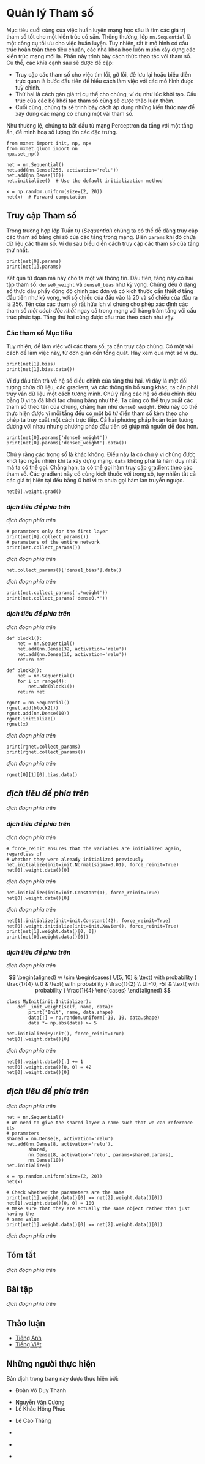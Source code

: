 <!-- ===================== Bắt đầu dịch Phần 1 ===================== -->
<!-- ========================================= REVISE PHẦN 1 - BẮT ĐẦU =================================== -->

<!--
# Parameter Management
-->

# Quản lý Tham số

<!--
The ultimate goal of training deep networks is to find good parameter values for a given architecture.
When everything is standard, the `nn.Sequential` class is a perfectly good tool for it.
However, very few models are entirely standard and most scientists want to build things that are novel.
This section shows how to manipulate parameters. In particular we will cover the following aspects:
-->

Mục tiêu cuối cùng của việc huấn luyện mạng học sâu là tìm các giá trị tham số tốt cho một kiến trúc có sẵn.
Thông thường, lớp `nn.Sequential` là một công cụ tối ưu cho việc huấn luyện.
Tuy nhiên, rất ít mô hình có cấu trúc hoàn toàn theo tiêu chuẩn, các nhà khoa học luôn muốn xây dựng các kiến trúc mạng mới lạ.
Phần này trình bày cách thức thao tác với tham số. Cụ thể, các khía cạnh sau sẽ được đề cập:

<!--
* Accessing parameters for debugging, diagnostics, to visualize them or to save them is the first step to understanding how to work with custom models.
* Second, we want to set them in specific ways, e.g., for initialization purposes. We discuss the structure of parameter initializers.
* Last, we show how this knowledge can be put to good use by building networks that share some parameters.
-->

* Truy cập các tham số cho việc tìm lỗi, gỡ lỗi, để lưu lại hoặc biểu diễn trực quan là bước đầu tiên để hiểu cách làm việc với các mô hình được tuỳ chỉnh.
* Thứ hai là cách gán giá trị cụ thể cho chúng, ví dụ như lúc khởi tạo. Cấu trúc của các bộ khởi tạo tham số cũng sẽ được thảo luận thêm.
* Cuối cùng, chúng ta sẽ trình bày cách áp dụng những kiến thức này để xây dựng các mạng có chung một vài tham số.

<!--
As always, we start from our trusty Multilayer Perceptron with a hidden layer. This will serve as our choice for demonstrating the various features.
-->

Như thường lệ, chúng ta bắt đầu từ mạng Perceptron đa tầng với một tầng ẩn, để minh hoạ số lượng lớn các đặc trưng.

```{.python .input  n=1}
from mxnet import init, np, npx
from mxnet.gluon import nn
npx.set_np()

net = nn.Sequential()
net.add(nn.Dense(256, activation='relu'))
net.add(nn.Dense(10))
net.initialize()  # Use the default initialization method

x = np.random.uniform(size=(2, 20))
net(x)  # Forward computation
```

<!--
## Parameter Access
-->

## Truy cập Tham số

<!--
In the case of a Sequential class we can access the parameters with ease, simply by indexing each of the layers in the network.
The `params` variable then contains the required data. Let's try this out in practice by inspecting the parameters of the first layer.
-->

Trong trường hợp lớp Tuần tự (*Sequential*) chúng ta có thể dễ dàng truy cập các tham số bằng chỉ số của các tầng trong mạng.
Biến `params` khi đó chứa dữ liệu các tham số. Ví dụ sau biểu diễn cách truy cập các tham số của tầng thứ nhất.


```{.python .input  n=2}
print(net[0].params)
print(net[1].params)
```

<!--
The output tells us a number of things. 
First, the layer consists of two sets of parameters: `dense0_weight` and `dense0_bias`, as we would expect. 
They are both single precision and they have the necessary shapes that we would expect from the first layer, given that the input dimension is 20 and the output dimension 256. 
In particular the names of the parameters are very useful since they allow us to identify parameters *uniquely* even in a network of hundreds of layers and with nontrivial structure. 
The second layer is structured accordingly.
-->

Kết quả từ đoạn mã này cho ta một vài thông tin.
Đầu tiên, tầng này có hai tập tham số: `dense0_weight` và `dense0_bias` như kỳ vọng.
Chúng đều ở dạng số thực dấu phẩy động độ chính xác đơn và có kích thước cần thiết ở tầng đầu tiên như kỳ vọng, với số chiều của đầu vào là 20 và số chiều của đầu ra là 256.
Tên của các tham số rất hữu ích vì chúng cho phép xác định các tham số *một cách độc nhất* ngay cả trong mạng với hàng trăm tầng với cấu trúc phức tạp.
Tầng thứ hai cũng được cấu trúc theo cách như vậy.
<!-- ===================== Kết thúc dịch Phần 1 ===================== -->

<!-- ===================== Bắt đầu dịch Phần 2 ===================== -->

<!--
### Targeted Parameters
-->

### Các tham số Mục tiêu

<!--
In order to do something useful with the parameters we need to access them, though. 
There are several ways to do this, ranging from simple to general. 
Let's look at some of them.
-->

Tuy nhiên, để làm việc với các tham số, ta cần truy cập chúng.
Có một vài cách để làm việc này, từ đơn giản đến tổng quát.
Hãy xem qua một số ví dụ.

```{.python .input  n=3}
print(net[1].bias)
print(net[1].bias.data())
```

<!--
The first returns the bias of the second layer. 
Since this is an object containing data, gradients, and additional information, we need to request the data explicitly. 
Note that the bias is all 0 since we initialized the bias to contain all zeros. 
Note that we can also access the parameters by name, such as `dense0_weight`. 
This is possible since each layer comes with its own parameter dictionary that can be accessed directly. 
Both methods are entirely equivalent but the first method leads to much more readable code.
-->

Ví dụ đầu tiên trả về hệ số điều chỉnh của tầng thứ hai.
Vì đây là một đối tượng chứa dữ liệu, các gradient, và các thông tin bổ sung khác, ta cần phải truy vấn dữ liệu một cách tường minh.
Chú ý rằng các hệ số điều chỉnh đều bằng 0 vì ta đã khởi tạo chúng bằng như thế.
Ta cũng có thể truy xuất các tham số theo tên của chúng, chẳng hạn như `dense0_weight`.
Điều này có thể thực hiện được vì mỗi tầng đều có một bộ từ điển tham số kèm theo cho phép ta truy xuất một cách trực tiếp.
Cả hai phương pháp hoàn toàn tương đương với nhau nhưng phương pháp đầu tiên sẽ giúp mã nguồn dễ đọc hơn.

```{.python .input  n=4}
print(net[0].params['dense0_weight'])
print(net[0].params['dense0_weight'].data())
```

<!--
Note that the weights are nonzero. 
This is by design since they were randomly initialized when we constructed the network. 
`data` is not the only function that we can invoke. 
For instance, we can compute the gradient with respect to the parameters. 
It has the same shape as the weight. However, since we did not invoke backpropagation yet, the values are all 0.
-->

Chú ý rằng các trọng số là khác không.
Điều này là có chủ ý vì chúng được khởi tạo ngẫu nhiên khi ta xây dựng mạng.
`data` không phải là hàm duy nhất mà ta có thể gọi.
Chẳng hạn, ta có thể gọi hàm truy cập gradient theo các tham số.
Các gradient này có cùng kích thước với trọng số, tuy nhiên tất cả các giá trị hiện tại đều bằng 0 bởi vì ta chưa gọi hàm lan truyền ngược.

```{.python .input  n=5}
net[0].weight.grad()
```

<!-- ===================== Kết thúc dịch Phần 2 ===================== -->

<!-- ===================== Bắt đầu dịch Phần 3 ===================== -->

<!-- ========================================= REVISE PHẦN 1 - KẾT THÚC ===================================-->

<!-- ========================================= REVISE PHẦN 2 - BẮT ĐẦU ===================================-->

<!--
### All Parameters at Once
-->

### *dịch tiêu đề phía trên*

<!--
Accessing parameters as described above can be a bit tedious, 
in particular if we have more complex blocks, or blocks of blocks (or even blocks of blocks of blocks), 
since we need to walk through the entire tree in reverse order to how the blocks were constructed. 
To avoid this, blocks come with a method `collect_params` which grabs all parameters of a network in one dictionary such that we can traverse it with ease. 
It does so by iterating over all constituents of a block and calls `collect_params` on subblocks as needed. 
To see the difference consider the following:
-->

*dịch đoạn phía trên*


```{.python .input  n=6}
# parameters only for the first layer
print(net[0].collect_params())
# parameters of the entire network
print(net.collect_params())
```

<!--
This provides us with a third way of accessing the parameters of the network. 
If we wanted to get the value of the bias term of the second layer we could simply use this:
-->

*dịch đoạn phía trên*


```{.python .input  n=7}
net.collect_params()['dense1_bias'].data()
```

<!--
Throughout the book we will see how various blocks name their subblocks (Sequential simply numbers them). 
This makes it very convenient to use regular expressions to filter out the required parameters.
-->

*dịch đoạn phía trên*


```{.python .input  n=8}
print(net.collect_params('.*weight'))
print(net.collect_params('dense0.*'))
```

<!--
### Rube Goldberg Striking Again
-->

### *dịch tiêu đề phía trên*

<!--
Let's see how the parameter naming conventions work if we nest multiple blocks inside each other. 
For that we first define a function that produces blocks (a block factory, so to speak) and then we combine these inside yet larger blocks.
-->

*dịch đoạn phía trên*


```{.python .input  n=20}
def block1():
    net = nn.Sequential()
    net.add(nn.Dense(32, activation='relu'))
    net.add(nn.Dense(16, activation='relu'))
    return net

def block2():
    net = nn.Sequential()
    for i in range(4):
        net.add(block1())
    return net

rgnet = nn.Sequential()
rgnet.add(block2())
rgnet.add(nn.Dense(10))
rgnet.initialize()
rgnet(x)
```

<!--
Now that we are done designing the network, let's see how it is organized. 
`collect_params` provides us with this information, both in terms of naming and in terms of logical structure.
-->

*dịch đoạn phía trên*


```{.python .input}
print(rgnet.collect_params)
print(rgnet.collect_params())
```

<!--
Since the layers are hierarchically generated, we can also access them accordingly. 
For instance, to access the first major block, within it the second subblock and then within it, in turn the bias of the first layer, we perform the following.
-->

*dịch đoạn phía trên*


```{.python .input}
rgnet[0][1][0].bias.data()
```

<!-- ===================== Kết thúc dịch Phần 3 ===================== -->

<!-- ===================== Bắt đầu dịch Phần 4 ===================== -->

<!--
## Parameter Initialization
-->

## *dịch tiêu đề phía trên*

<!--
Now that we know how to access the parameters, let's look at how to initialize them properly. 
We discussed the need for initialization in :numref:`sec_numerical_stability`. 
By default, MXNet initializes the weight matrices uniformly by drawing from $U[-0.07, 0.07]$ and the bias parameters are all set to $0$. 
However, we often need to use other methods to initialize the weights. 
MXNet's `init` module provides a variety of preset initialization methods, but if we want something out of the ordinary, we need a bit of extra work.
-->

*dịch đoạn phía trên*


<!--
### Built-in Initialization
-->

### *dịch tiêu đề phía trên*

<!--
Let's begin with the built-in initializers. 
The code below initializes all parameters with Gaussian random variables.
-->

*dịch đoạn phía trên*

```{.python .input  n=9}
# force_reinit ensures that the variables are initialized again, regardless of
# whether they were already initialized previously
net.initialize(init=init.Normal(sigma=0.01), force_reinit=True)
net[0].weight.data()[0]
```

<!--
If we wanted to initialize all parameters to 1, we could do this simply by changing the initializer to `Constant(1)`.
-->

*dịch đoạn phía trên*

```{.python .input  n=10}
net.initialize(init=init.Constant(1), force_reinit=True)
net[0].weight.data()[0]
```

<!--
If we want to initialize only a specific parameter in a different manner, we can simply set the initializer only for the appropriate subblock (or parameter) for that matter. 
For instance, below we initialize the second layer to a constant value of 42 and we use the `Xavier` initializer for the weights of the first layer.
-->

*dịch đoạn phía trên*

```{.python .input  n=11}
net[1].initialize(init=init.Constant(42), force_reinit=True)
net[0].weight.initialize(init=init.Xavier(), force_reinit=True)
print(net[1].weight.data()[0, 0])
print(net[0].weight.data()[0])
```

<!-- ========================================= REVISE PHẦN 2 - KẾT THÚC ===================================-->

<!-- ========================================= REVISE PHẦN 3 - BẮT ĐẦU ===================================-->

<!--
### Custom Initialization
-->

### *dịch tiêu đề phía trên*

<!--
Sometimes, the initialization methods we need are not provided in the `init` module. 
At this point, we can implement a subclass of the `Initializer` class so that we can use it like any other initialization method. 
Usually, we only need to implement the `_init_weight` function and modify the incoming `ndarray` according to the initial result. 
In the example below, we  pick a decidedly bizarre and nontrivial distribution, just to prove the point. 
We draw the coefficients from the following distribution:
-->

*dịch đoạn phía trên*

$$
\begin{aligned}
    w \sim \begin{cases}
        U[5, 10] & \text{ with probability } \frac{1}{4} \\
            0    & \text{ with probability } \frac{1}{2} \\
        U[-10, -5] & \text{ with probability } \frac{1}{4}
    \end{cases}
\end{aligned}
$$

```{.python .input  n=12}
class MyInit(init.Initializer):
    def _init_weight(self, name, data):
        print('Init', name, data.shape)
        data[:] = np.random.uniform(-10, 10, data.shape)
        data *= np.abs(data) >= 5

net.initialize(MyInit(), force_reinit=True)
net[0].weight.data()[0]
```

<!--
If even this functionality is insufficient, we can set parameters directly. 
Since `data()` returns an `ndarray` we can access it just like any other matrix. 
A note for advanced users: if you want to adjust parameters within an `autograd` scope you need to use `set_data` to avoid confusing the automatic differentiation mechanics.
-->

*dịch đoạn phía trên*

```{.python .input  n=13}
net[0].weight.data()[:] += 1
net[0].weight.data()[0, 0] = 42
net[0].weight.data()[0]
```

<!-- ===================== Kết thúc dịch Phần 4 ===================== -->

<!-- ===================== Bắt đầu dịch Phần 5 ===================== -->

<!--
## Tied Parameters
-->

## *dịch tiêu đề phía trên*

<!--
In some cases, we want to share model parameters across multiple layers. 
For instance when we want to find good word embeddings we may decide to use the same parameters both for encoding and decoding of words. 
We discussed one such case when we introduced :numref:`sec_model_construction`. 
Let's see how to do this a bit more elegantly. In the following we allocate a dense layer and then use its parameters specifically to set those of another layer.
-->

*dịch đoạn phía trên*

```{.python .input  n=14}
net = nn.Sequential()
# We need to give the shared layer a name such that we can reference its
# parameters
shared = nn.Dense(8, activation='relu')
net.add(nn.Dense(8, activation='relu'),
        shared,
        nn.Dense(8, activation='relu', params=shared.params),
        nn.Dense(10))
net.initialize()

x = np.random.uniform(size=(2, 20))
net(x)

# Check whether the parameters are the same
print(net[1].weight.data()[0] == net[2].weight.data()[0])
net[1].weight.data()[0, 0] = 100
# Make sure that they are actually the same object rather than just having the
# same value
print(net[1].weight.data()[0] == net[2].weight.data()[0])
```

<!--
The above example shows that the parameters of the second and third layer are tied. 
They are identical rather than just being equal. 
That is, by changing one of the parameters the other one changes, too. 
What happens to the gradients is quite ingenious. 
Since the model parameters contain gradients, the gradients of the second hidden layer and the third hidden layer are accumulated in the `shared.params.grad( )` during backpropagation.
-->

*dịch đoạn phía trên*

<!--
## Summary
-->

## Tóm tắt

<!--
* We have several ways to access, initialize, and tie model parameters.
* We can use custom initialization.
* Gluon has a sophisticated mechanism for accessing parameters in a unique and hierarchical manner.
-->

*dịch đoạn phía trên*


<!--
## Exercises
-->

## Bài tập

<!--
1. Use the FancyMLP defined in :numref:`sec_model_construction` and access the parameters of the various layers.
2. Look at the [MXNet documentation](http://beta.mxnet.io/api/gluon-related/mxnet.initializer.html) and explore different initializers.
3. Try accessing the model parameters after `net.initialize()` and before `net(x)` to observe the shape of the model parameters. What changes? Why?
4. Construct a multilayer perceptron containing a shared parameter layer and train it. During the training process, observe the model parameters and gradients of each layer.
5. Why is sharing parameters a good idea?
-->

*dịch đoạn phía trên*

<!-- ===================== Kết thúc dịch Phần 5 ===================== -->
<!-- ========================================= REVISE PHẦN 3 - KẾT THÚC ===================================-->

<!--
## [Discussions](https://discuss.mxnet.io/t/2326)
-->

## Thảo luận
* [Tiếng Anh](https://discuss.mxnet.io/t/2326)
* [Tiếng Việt](https://forum.machinelearningcoban.com/c/d2l)

## Những người thực hiện
Bản dịch trong trang này được thực hiện bởi:
<!--
Tác giả của mỗi Pull Request điền tên mình và tên những người review mà bạn thấy
hữu ích vào từng phần tương ứng. Mỗi dòng một tên, bắt đầu bằng dấu `*`.

Lưu ý:
* Nếu reviewer không cung cấp tên, bạn có thể dùng tên tài khoản GitHub của họ
với dấu `@` ở đầu. Ví dụ: @aivivn.

* Tên đầy đủ của các reviewer có thể được tìm thấy tại https://github.com/aivivn/d2l-vn/blob/master/docs/contributors_info.md
-->

* Đoàn Võ Duy Thanh
<!-- Phần 1 -->
* Nguyễn Văn Cường
* Lê Khắc Hồng Phúc

<!-- Phần 2 -->
* Lê Cao Thăng

<!-- Phần 3 -->
*

<!-- Phần 4 -->
*

<!-- Phần 5 -->
*
